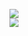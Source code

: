 [![](https://img.shields.io/badge/Made%20With-Github%20Spray-lightgrey.svg?style=for-the-badge&logo=github)](https://github.com/Annihil/github-spray#18867)  
[![](https://i.imgur.com/2DrTn0Z.gif)](https://github.com/Annihil/github-spray)